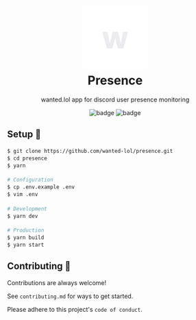 <h1 align="center">
	<img src="https://github.com/wanted-lol/readme/blob/main/logo.svg" width="150px"><br>
    Presence
</h1>
<p align="center">
wanted.lol app for discord user presence monitoring
</p>

<p align="center">
	<img src="https://img.shields.io/badge/Node-20.2.0-4e3f73?style=for-the-badge" alt="badge">
	<img src="https://img.shields.io/badge/TypeScript-5.0.0-4e3f73?style=for-the-badge" alt="badge">
</p>

## Setup 🔮

```bash
$ git clone https://github.com/wanted-lol/presence.git
$ cd presence
$ yarn

# Configuration
$ cp .env.example .env
$ vim .env

# Development
$ yarn dev

# Production
$ yarn build
$ yarn start
```

<!-- ## Docker 🔮

```
$ ...
``` -->

## Contributing 🔮

Contributions are always welcome!

See `contributing.md` for ways to get started.

Please adhere to this project's `code of conduct`.
